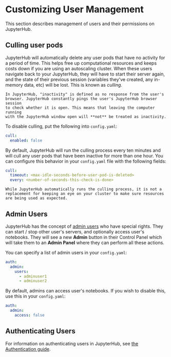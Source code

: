 # Customizing User Management

This section describes management of users and their
permissions on JupyterHub.

## Culling user pods
JupyterHub will automatically delete any user pods that have no activity
for a period of time. This helps free up computational resources and keeps
costs down if you are using an autoscaling cluster.
When these users navigate back to your JupyterHub, they will
have to start their server again, and the state of their previous session
(variables they've created, any in-memory data, etc)
will be lost. This is known as *culling*.

```{note}
In JupyterHub, "inactivity" is defined as no response from the user's
browser. JupyterHub constantly pings the user's JupyterHub browser session
to check whether it is open. This means that leaving the computer running
with the JupyterHub window open will **not** be treated as inactivity.
```

To disable culling, put the following into `config.yaml`:

```yaml
cull:
  enabled: false
```

By default, JupyterHub will run the culling process every ten minutes
and will cull any user pods that have been inactive for more than one hour.
You can configure this behavior in your ``config.yaml`` file with the following
fields:

```yaml
cull:
  timeout: <max-idle-seconds-before-user-pod-is-deleted>
  every: <number-of-seconds-this-check-is-done>
```

```{note}
While JupyterHub automatically runs the culling process, it is not a
replacement for keeping an eye on your cluster to make sure resources
are being used as expected.
```

## Admin Users

JupyterHub has the concept of
[admin users](https://jupyterhub.readthedocs.io/en/latest/getting-started/authenticators-users-basics.html#configure-admins-admin-users)
who have special rights. They can start / stop other user's servers, and
optionally access user's notebooks. They will see a new **Admin** button in
their Control Panel which will take them to an **Admin Panel** where they can
perform all these actions.

You can specify a list of admin users in your `config.yaml`:

```yaml
auth:
  admin:
    users:
      - adminuser1
      - adminuser2
```

By default, admins can access user's notebooks. If you wish to disable this, use
this in your `config.yaml`:

```yaml
auth:
  admin:
    access: false
```

## Authenticating Users

For information on authenticating users in JupyterHub, see
[the Authentication guide](../administrator/authentication).
